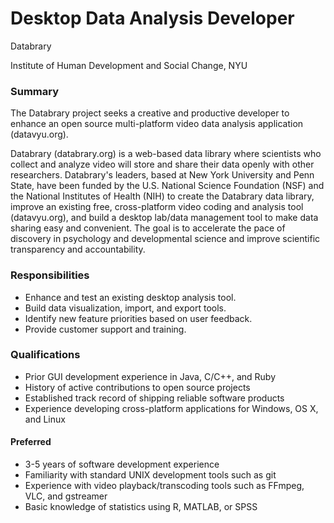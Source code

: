 # Desktop Data Analysis Developer

Databrary

Institute of Human Development and Social Change, NYU

### Summary

The Databrary project seeks a creative and productive developer to enhance an open source multi-platform video data analysis application (datavyu.org).

Databrary (databrary.org) is a web-based data library where scientists who collect and analyze video will store and share their data openly with other researchers.
Databrary's leaders, based at New York University and Penn State, have been funded by the U.S. National Science Foundation (NSF) and the National Institutes of Health (NIH) to create the Databrary data library, improve an existing free, cross-platform video coding and analysis tool (datavyu.org), and build a desktop lab/data management tool to make data sharing easy and convenient.
The goal is to accelerate the pace of discovery in psychology and developmental science and improve scientific transparency and accountability.

### Responsibilities

- Enhance and test an existing desktop analysis tool.
- Build data visualization, import, and export tools.
- Identify new feature priorities based on user feedback.
- Provide customer support and training.

### Qualifications

- Prior GUI development experience in Java, C/C++, and Ruby
- History of active contributions to open source projects
- Established track record of shipping reliable software products
- Experience developing cross-platform applications for Windows, OS X, and Linux

#### Preferred

- 3-5 years of software development experience
- Familiarity with standard UNIX development tools such as git
- Experience with video playback/transcoding tools such as FFmpeg, VLC, and gstreamer
- Basic knowledge of statistics using R, MATLAB, or SPSS
